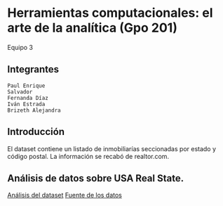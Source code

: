 # Herramientas computacionales: el arte de la analítica (Gpo 201)
Equipo 3

## Integrantes
    Paul Enrique
    Salvador
    Fernanda Díaz
    Iván Estrada
    Brizeth Alejandra
    
## Introducción

El dataset contiene un listado de inmobiliarías seccionadas por estado y código postal. La información
se recabó de realtor.com.

## Análisis de datos sobre USA Real State.
[Análisis del dataset](https://github.com/IvanEstradaa/semanatec/blob/c6184b1fe583aecb607cf1dfae8fce948454adb5/ActividadFinal.ipynb)
[Fuente de los datos](https://www.kaggle.com/datasets/ahmedshahriarsakib/usa-real-estate-dataset)
